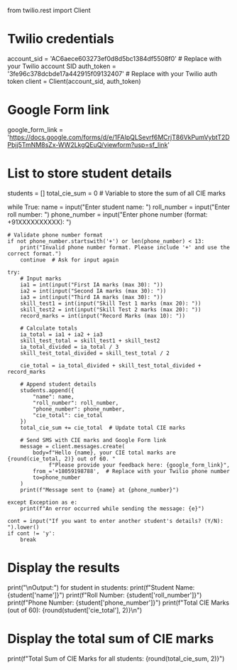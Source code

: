 from twilio.rest import Client

# Twilio credentials
account_sid = 'AC6aece603273ef0d8d5bc1384df5508f0'  # Replace with your Twilio account SID
auth_token = '3fe96c378dcbde17a442915f09132407'  # Replace with your Twilio auth token
client = Client(account_sid, auth_token)

# Google Form link
google_form_link = 'https://docs.google.com/forms/d/e/1FAIpQLSevrf6MCrjT86VkPumVybtT2DPbjj5TmNM8sZx-WW2LkgQEuQ/viewform?usp=sf_link'

# List to store student details
students = []
total_cie_sum = 0  # Variable to store the sum of all CIE marks

while True:
    name = input("Enter student name: ")
    roll_number = input("Enter roll number: ")
    phone_number = input("Enter phone number (format: +91XXXXXXXXXX): ")

    # Validate phone number format
    if not phone_number.startswith('+') or len(phone_number) < 13:
        print("Invalid phone number format. Please include '+' and use the correct format.")
        continue  # Ask for input again

    try:
        # Input marks
        ia1 = int(input("First IA marks (max 30): "))
        ia2 = int(input("Second IA marks (max 30): "))
        ia3 = int(input("Third IA marks (max 30): "))
        skill_test1 = int(input("Skill Test 1 marks (max 20): "))
        skill_test2 = int(input("Skill Test 2 marks (max 20): "))
        record_marks = int(input("Record Marks (max 10): "))

        # Calculate totals
        ia_total = ia1 + ia2 + ia3
        skill_test_total = skill_test1 + skill_test2
        ia_total_divided = ia_total / 3
        skill_test_total_divided = skill_test_total / 2

        cie_total = ia_total_divided + skill_test_total_divided + record_marks

        # Append student details
        students.append({
            "name": name,
            "roll_number": roll_number,
            "phone_number": phone_number,
            "cie_total": cie_total
        })
        total_cie_sum += cie_total  # Update total CIE marks

        # Send SMS with CIE marks and Google Form link
        message = client.messages.create(
            body=f"Hello {name}, your CIE total marks are {round(cie_total, 2)} out of 60. "
                 f"Please provide your feedback here: {google_form_link}",
            from_='+18059198788',  # Replace with your Twilio phone number
            to=phone_number
        )
        print(f"Message sent to {name} at {phone_number}")

    except Exception as e:
        print(f"An error occurred while sending the message: {e}")

    cont = input("If you want to enter another student's details? (Y/N): ").lower()
    if cont != 'y':
        break

# Display the results
print("\nOutput:")
for student in students:
    print(f"Student Name: {student['name']}")
    print(f"Roll Number: {student['roll_number']}")
    print(f"Phone Number: {student['phone_number']}")
    print(f"Total CIE Marks (out of 60): {round(student['cie_total'], 2)}\n")

# Display the total sum of CIE marks
print(f"Total Sum of CIE Marks for all students: {round(total_cie_sum, 2)}")
